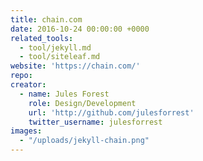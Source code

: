 ```yaml
---
title: chain.com
date: 2016-10-24 00:00:00 +0000
related_tools:
  - tool/jekyll.md
  - tool/siteleaf.md
website: 'https://chain.com/'
repo:
creator:
  - name: Jules Forest
    role: Design/Development
    url: 'http://github.com/julesforrest'
    twitter_username: julesforrest
images:
  - "/uploads/jekyll-chain.png"
---
```

